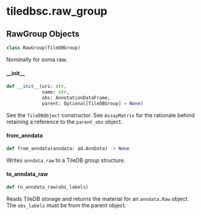 <a id="tiledbsc.raw_group"></a>

# tiledbsc.raw\_group

<a id="tiledbsc.raw_group.RawGroup"></a>

## RawGroup Objects

```python
class RawGroup(TileDBGroup)
```

Nominally for soma raw.

<a id="tiledbsc.raw_group.RawGroup.__init__"></a>

#### \_\_init\_\_

```python
def __init__(uri: str,
             name: str,
             obs: AnnotationDataFrame,
             parent: Optional[TileDBGroup] = None)
```

See the `TileDBObject` constructor.
See `AssayMatrix` for the rationale behind retaining a reference to the `parent_obs` object.

<a id="tiledbsc.raw_group.RawGroup.from_anndata"></a>

#### from\_anndata

```python
def from_anndata(anndata: ad.AnnData) -> None
```

Writes `anndata.raw` to a TileDB group structure.

<a id="tiledbsc.raw_group.RawGroup.to_anndata_raw"></a>

#### to\_anndata\_raw

```python
def to_anndata_raw(obs_labels)
```

Reads TileDB storage and returns the material for an `anndata.Raw` object.
The `obs_labels` must be from the parent object.


